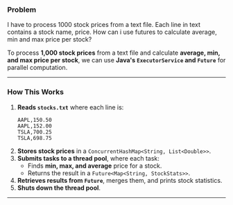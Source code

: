 ### Problem 
I have to process 1000 stock prices from a text file.  Each line in text contains a stock name, price.
How can i use futures to calculate average, min and max price per stock?

To process **1,000 stock prices** from a text file and calculate **average, min, and max price per stock**, we can use **Java's `ExecutorService` and `Future`** for parallel computation.

---

### **How This Works**
1. **Reads `stocks.txt`** where each line is:  
   ```
   AAPL,150.50
   AAPL,152.00
   TSLA,700.25
   TSLA,698.75
   ```
2. **Stores stock prices** in a `ConcurrentHashMap<String, List<Double>>`.
3. **Submits tasks to a thread pool**, where each task:
   - Finds **min, max, and average** price for a stock.
   - Returns the result in a `Future<Map<String, StockStats>>`.
4. **Retrieves results from `Future`**, merges them, and prints stock statistics.
5. **Shuts down the thread pool**.

---
